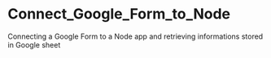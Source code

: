 # Connect_Google_Form_to_Node
Connecting a Google Form to a Node app and retrieving informations stored in Google sheet
